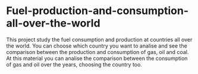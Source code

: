 # Fuel-production-and-consumption-all-over-the-world

This project study the fuel consumption and production at countries all over the world. 
You can choose which country you want to analise and see the comparison between the production and consumption of gas, oil and coal. 
At this material you can analise the comparison between the consumption of gas and oil over the years, choosing the country too.
